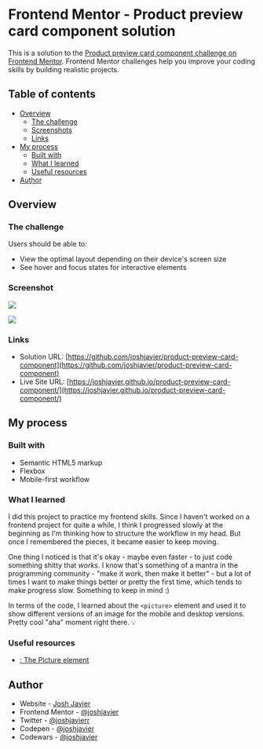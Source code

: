 # Frontend Mentor - Product preview card component solution

This is a solution to the [Product preview card component challenge on Frontend Mentor](https://www.frontendmentor.io/challenges/product-preview-card-component-GO7UmttRfa). Frontend Mentor challenges help you improve your coding skills by building realistic projects. 

## Table of contents

- [Overview](#overview)
  - [The challenge](#the-challenge)
  - [Screenshots](#screenshots)
  - [Links](#links)
- [My process](#my-process)
  - [Built with](#built-with)
  - [What I learned](#what-i-learned)
  - [Useful resources](#useful-resources)
- [Author](#author)

## Overview

### The challenge

Users should be able to:

- View the optimal layout depending on their device's screen size
- See hover and focus states for interactive elements

### Screenshot

![](./screenshot-desktop.png)

![](./screenshot-mobile.png)

### Links

- Solution URL: [https://github.com/joshjavier/product-preview-card-component](https://github.com/joshjavier/product-preview-card-component)
- Live Site URL: [https://joshjavier.github.io/product-preview-card-component/](https://joshjavier.github.io/product-preview-card-component/)

## My process

### Built with

- Semantic HTML5 markup
- Flexbox
- Mobile-first workflow

### What I learned

I did this project to practice my frontend skills. Since I haven't worked on a frontend project for quite a while, I think I progressed slowly at the beginning as I'm thinking how to structure the workflow in my head. But once I remembered the pieces, it became easier to keep moving.

One thing I noticed is that it's okay - maybe even faster - to just code something shitty that *works*. I know that's something of a mantra in the programming community - "make it work, then make it better" - but a lot of times I want to make things better or pretty the first time, which tends to make progress slow. Something to keep in mind :)

In terms of the code, I learned about the `<picture>` element and used it to show different versions of an image for the mobile and desktop versions. Pretty cool "aha" moment right there. 💡

### Useful resources

- [<picture>: The Picture element](https://developer.mozilla.org/en-US/docs/Web/HTML/Element/picture)

## Author

- Website - [Josh Javier](https://joshjavier.com/)
- Frontend Mentor - [@joshjavier](https://www.frontendmentor.io/profile/joshjavier)
- Twitter - [@joshjavierr](https://twitter.com/joshjavierr)
- Codepen - [@joshjavier](https://codepen.io/joshjavier/)
- Codewars - [@joshjavier](https://www.codewars.com/users/joshjavier)
